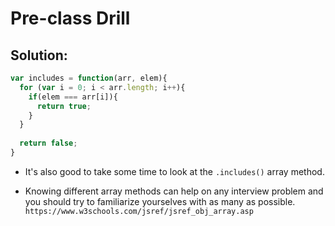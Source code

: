 # Pre-class Drill

## Solution:

```js
var includes = function(arr, elem){
  for (var i = 0; i < arr.length; i++){
    if(elem === arr[i]){
      return true;
    }
  }
  
  return false;
}
```

* It's also good to take some time to look at the `.includes()` array method.
 
* Knowing different array methods can help on any interview problem and you should try to familiarize yourselves with as many as possible.  `https://www.w3schools.com/jsref/jsref_obj_array.asp`